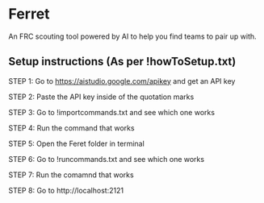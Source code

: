 # Ferret
An FRC scouting tool powered by AI to help you find teams to pair up with.

## Setup instructions (As per !howToSetup.txt)
STEP 1: Go to https://aistudio.google.com/apikey and get an API key

STEP 2: Paste the API key inside of the quotation marks

STEP 3: Go to !importcommands.txt and see which one works

STEP 4: Run the command that works

STEP 5: Open the Feret folder in terminal

STEP 6: Go to !runcommands.txt and see which one works

STEP 7: Run the comamnd that works

STEP 8: Go to http://localhost:2121
